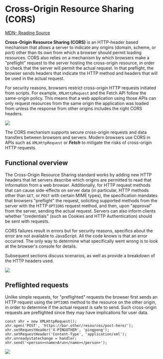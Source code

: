 # Cross-Origin Resource Sharing (CORS)
[MDN- Reading Source](https://developer.mozilla.org/en-US/docs/Web/HTTP/CORS)

**Cross-Origin Resource Sharing (CORS)** is an HTTP-header based mechanism that allows a server to indicate any origins (domain, scheme, or port) other than its own from which a browser should permit loading resources. CORS also relies on a mechanism by which browsers make a "preflight" request to the server hosting the cross-origin resource, in order to check that the server will permit the actual request. In that preflight, the browser sends headers that indicate the HTTP method and headers that will be used in the actual request.

For security reasons, browsers restrict cross-origin HTTP requests initiated from scripts. For example, ```XMLHttpRequest``` and the Fetch API follow the same-origin policy. This means that a web application using those APIs can only request resources from the same origin the application was loaded from unless the response from other origins includes the right CORS headers.

![](https://developer.mozilla.org/en-US/docs/Web/HTTP/CORS/cors_principle.png)

The CORS mechanism supports secure cross-origin requests and data transfers between browsers and servers. Modern browsers use CORS in APIs such as ```XMLHttpRequest``` or ***Fetch*** to mitigate the risks of cross-origin HTTP requests.

## Functional overview

The Cross-Origin Resource Sharing standard works by adding new HTTP headers that let servers describe which origins are permitted to read that information from a web browser. Additionally, for HTTP request methods that can cause side-effects on server data (in particular, HTTP methods other than ```GET```, or ```POST``` with certain MIME types), the specification mandates that browsers "preflight" the request, soliciting supported methods from the server with the HTTP ```OPTIONS``` request method, and then, upon "approval" from the server, sending the actual request. Servers can also inform clients whether "credentials" (such as Cookies and HTTP Authentication) should be sent with requests.

CORS failures result in errors but for security reasons, specifics about the error are not available to JavaScript. All the code knows is that an error occurred. The only way to determine what specifically went wrong is to look at the browser's console for details.

Subsequent sections discuss scenarios, as well as provide a breakdown of the HTTP headers used.

![](https://developer.mozilla.org/en-US/docs/Web/HTTP/CORS/simple-req.png)

## Preflighted requests

Unlike simple requests, for "preflighted" requests the browser first sends an HTTP request using the ```OPTIONS``` method to the resource on the other origin, in order to determine if the actual request is safe to send. Such cross-origin requests are preflighted since they may have implications for user data.

```
const xhr = new XMLHttpRequest();
xhr.open('POST', 'https://bar.other/resources/post-here/');
xhr.setRequestHeader('X-PINGOTHER', 'pingpong');
xhr.setRequestHeader('Content-Type', 'application/xml');
xhr.onreadystatechange = handler;
xhr.send('<person><name>Arun</name></person>');
```

![](https://developer.mozilla.org/en-US/docs/Web/HTTP/CORS/preflight_correct.png)